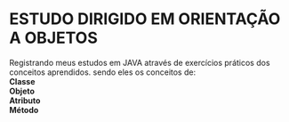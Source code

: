 # ESTUDO DIRIGIDO EM ORIENTAÇÃO A OBJETOS
Registrando meus estudos em JAVA através de exercícios práticos dos conceitos aprendidos.
sendo eles os conceitos de:<br>
<b>Classe</b><br>
<b>Objeto</b><br>
<b>Atributo</b><br>
<b>Método</b><br>
